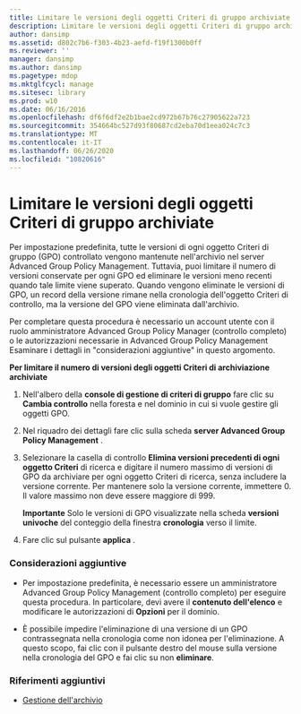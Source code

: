 ```yaml
---
title: Limitare le versioni degli oggetti Criteri di gruppo archiviate
description: Limitare le versioni degli oggetti Criteri di gruppo archiviate
author: dansimp
ms.assetid: d802c7b6-f303-4b23-aefd-f19f1300b0ff
ms.reviewer: ''
manager: dansimp
ms.author: dansimp
ms.pagetype: mdop
ms.mktglfcycl: manage
ms.sitesec: library
ms.prod: w10
ms.date: 06/16/2016
ms.openlocfilehash: df6f6df2e2b1bae2cd972b67b76c27905622a723
ms.sourcegitcommit: 354664bc527d93f80687cd2eba70d1eea024c7c3
ms.translationtype: MT
ms.contentlocale: it-IT
ms.lasthandoff: 06/26/2020
ms.locfileid: "10820616"
---
```

# Limitare le versioni degli oggetti Criteri di gruppo archiviate


Per impostazione predefinita, tutte le versioni di ogni oggetto Criteri di gruppo (GPO) controllato vengono mantenute nell'archivio nel server Advanced Group Policy Management. Tuttavia, puoi limitare il numero di versioni conservate per ogni GPO ed eliminare le versioni meno recenti quando tale limite viene superato. Quando vengono eliminate le versioni di GPO, un record della versione rimane nella cronologia dell'oggetto Criteri di controllo, ma la versione del GPO viene eliminata dall'archivio.

Per completare questa procedura è necessario un account utente con il ruolo amministratore Advanced Group Policy Manager (controllo completo) o le autorizzazioni necessarie in Advanced Group Policy Management Esaminare i dettagli in "considerazioni aggiuntive" in questo argomento.

**Per limitare il numero di versioni degli oggetti Criteri di archiviazione archiviate**

1.  Nell'albero della **console di gestione di criteri di gruppo** fare clic su **Cambia controllo** nella foresta e nel dominio in cui si vuole gestire gli oggetti GPO.

2.  Nel riquadro dei dettagli fare clic sulla scheda **server Advanced Group Policy Management** .

3.  Selezionare la casella di controllo **Elimina versioni precedenti di ogni oggetto Criteri** di ricerca e digitare il numero massimo di versioni di GPO da archiviare per ogni oggetto Criteri di ricerca, senza includere la versione corrente. Per mantenere solo la versione corrente, immettere 0. Il valore massimo non deve essere maggiore di 999.

    **Importante**  Solo le versioni di GPO visualizzate nella scheda **versioni univoche** del conteggio della finestra **cronologia** verso il limite.

     

4.  Fare clic sul pulsante **applica** .

### Considerazioni aggiuntive

-   Per impostazione predefinita, è necessario essere un amministratore Advanced Group Policy Management (controllo completo) per eseguire questa procedura. In particolare, devi avere il **contenuto dell'elenco** e modificare le autorizzazioni di **Opzioni** per il dominio.

-   È possibile impedire l'eliminazione di una versione di un GPO contrassegnata nella cronologia come non idonea per l'eliminazione. A questo scopo, fai clic con il pulsante destro del mouse sulla versione nella cronologia del GPO e fai clic su non **eliminare**.

### Riferimenti aggiuntivi

-   [Gestione dell'archivio](managing-the-archive-agpm40.md)

 

 





